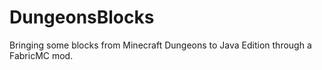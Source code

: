 # DungeonsBlocks
Bringing some blocks from Minecraft Dungeons to Java Edition through a FabricMC mod.
